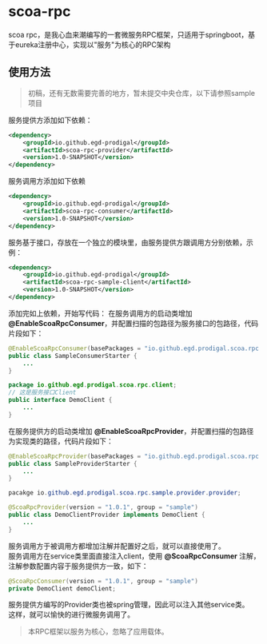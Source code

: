 # scoa-rpc
scoa rpc，是我心血来潮编写的一套微服务RPC框架，只适用于springboot，基于eureka注册中心，实现以"服务"为核心的RPC架构

## 使用方法
> 初稿，还有无数需要完善的地方，暂未提交中央仓库，以下请参照sample项目

服务提供方添加如下依赖：
```xml
<dependency>
    <groupId>io.github.egd-prodigal</groupId>
    <artifactId>scoa-rpc-provider</artifactId>
    <version>1.0-SNAPSHOT</version>
</dependency>
```
服务调用方添加如下依赖
```xml
<dependency>
    <groupId>io.github.egd-prodigal</groupId>
    <artifactId>scoa-rpc-consumer</artifactId>
    <version>1.0-SNAPSHOT</version>
</dependency>
```
服务基于接口，存放在一个独立的模块里，由服务提供方跟调用方分别依赖，示例：
```xml
<dependency>
    <groupId>io.github.egd-prodigal</groupId>
    <artifactId>scoa-rpc-sample-client</artifactId>
    <version>1.0-SNAPSHOT</version>
</dependency>
```
添加完如上依赖，开始写代码：
在服务调用方的启动类增加 **@EnableScoaRpcConsumer**，并配置扫描的包路径为服务接口的包路径，代码片段如下：
```java
@EnableScoaRpcConsumer(basePackages = "io.github.egd.prodigal.scoa.rpc.client")
public class SampleConsumerStarter {
    ...
}

package io.github.egd.prodigal.scoa.rpc.client;
// 这是服务接口Client
public interface DemoClient {
    ...
}
```

在服务提供方的启动类增加 **@EnableScoaRpcProvider**，并配置扫描的包路径为实现类的路径，代码片段如下：
```java
@EnableScoaRpcProvider(basePackages = "io.github.egd.prodigal.scoa.rpc.sample.provider.provider")
public class SampleProviderStarter {
    ...
}

pacakge io.github.egd.prodigal.scoa.rpc.sample.provider.provider;

@ScoaRpcProvider(version = "1.0.1", group = "sample")
public class DemoClientProvider implements DemoClient {
    ...
}
```

服务调用方于被调用方都增加注解并配置好之后，就可以直接使用了。  
服务调用方在service类里面直接注入client，使用 **@ScoaRpcConsumer** 注解，注解参数配置内容于服务提供方一致，如下：
```java
@ScoaRpcConsumer(version = "1.0.1", group = "sample")
private DemoClient demoClient;
```
服务提供方编写的Provider类也被spring管理，因此可以注入其他service类。  
这样，就可以愉快的进行微服务调用了。  

> 本RPC框架以服务为核心，忽略了应用载体。
